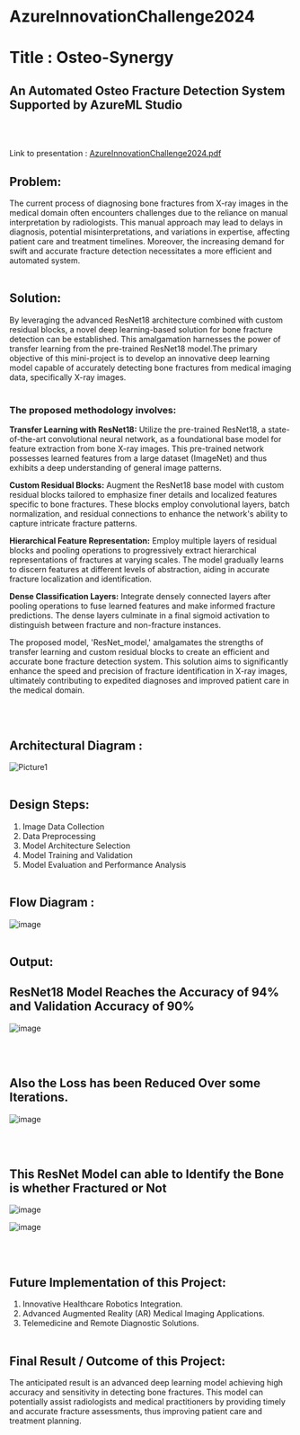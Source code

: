 # AzureInnovationChallenge2024

# Title : Osteo-Synergy
## An Automated Osteo Fracture Detection System Supported by AzureML Studio
<br></br>

Link to presentation : [AzureInnovationChallenge2024.pdf](https://github.com/naveenkumar12624/AzureInnovationChallenge2024/blob/main/AzureInnovationChallenge2024.pdf)
## Problem:
The current process of diagnosing bone fractures from X-ray images in the medical domain often encounters challenges due to the reliance on manual interpretation by radiologists. This manual approach may lead to delays in diagnosis, potential misinterpretations, and variations in expertise, affecting patient care and treatment timelines. Moreover, the increasing demand for swift and accurate fracture detection necessitates a more efficient and automated system.
<br></br>

## Solution:
By leveraging the advanced ResNet18 architecture combined with custom residual blocks, a novel deep learning-based solution for bone fracture detection can be established. This amalgamation harnesses the power of transfer learning from the pre-trained ResNet18 model.The primary objective of this mini-project is to develop an innovative deep learning model capable of accurately detecting bone fractures from medical imaging data, specifically X-ray images.
<br></br>
### The proposed methodology involves:

**Transfer Learning with ResNet18:** Utilize the pre-trained ResNet18, a state-of-the-art convolutional neural network, as a foundational base model for feature extraction from bone X-ray images. This pre-trained network possesses learned features from a large dataset (ImageNet) and thus exhibits a deep understanding of general image patterns.

**Custom Residual Blocks:** Augment the ResNet18 base model with custom residual blocks tailored to emphasize finer details and localized features specific to bone fractures. These blocks employ convolutional layers, batch normalization, and residual connections to enhance the network's ability to capture intricate fracture patterns.

**Hierarchical Feature Representation:** Employ multiple layers of residual blocks and pooling operations to progressively extract hierarchical representations of fractures at varying scales. The model gradually learns to discern features at different levels of abstraction, aiding in accurate fracture localization and identification.

**Dense Classification Layers:** Integrate densely connected layers after pooling operations to fuse learned features and make informed fracture predictions. The dense layers culminate in a final sigmoid activation to distinguish between fracture and non-fracture instances.

The proposed model, 'ResNet_model,' amalgamates the strengths of transfer learning and custom residual blocks to create an efficient and accurate bone fracture detection system. This solution aims to significantly enhance the speed and precision of fracture identification in X-ray images, ultimately contributing to expedited diagnoses and improved patient care in the medical domain.

<br></br>

## Architectural Diagram :
![Picture1](https://github.com/user-attachments/assets/fadea553-0613-4f23-aa3a-dc6ac376fec5)
<br></br>
## Design Steps:

1) Image Data Collection
2) Data Preprocessing
3) Model Architecture Selection
4) Model Training and Validation
5) Model Evaluation and Performance Analysis
<br></br>

## Flow Diagram :
![image](https://github.com/user-attachments/assets/fa914da1-ce56-4580-8c86-319902d39e12)
<br></br>

## Output:

## ResNet18 Model Reaches the **Accuracy of 94% and Validation Accuracy of 90%**
![image](https://github.com/user-attachments/assets/334f01bf-0dab-4eef-8f68-ccb6dfc4acf6)



<br></br>
## Also the **Loss has been Reduced** Over some Iterations.

![image](https://github.com/user-attachments/assets/e8a3dc1a-becc-4515-80c4-f35ec67fbc3c)


<br></br>
## This ResNet Model can able to Identify the **Bone is whether Fractured or Not**

![image](https://github.com/user-attachments/assets/8965f608-e10d-4995-98a6-5084fed3a791)

![image](https://github.com/user-attachments/assets/953919e4-ccd4-481a-959c-df42478f5779)


<br></br>
## Future Implementation of this Project:

1) Innovative Healthcare Robotics Integration.
2) Advanced Augmented Reality (AR) Medical Imaging Applications.
3) Telemedicine and Remote Diagnostic Solutions.
<br></br>

## Final Result / Outcome of this Project:
The anticipated result is an advanced deep learning model achieving high accuracy and sensitivity in detecting bone fractures. This model can potentially assist radiologists and medical practitioners by providing timely and accurate fracture assessments, thus improving patient care and treatment planning.
